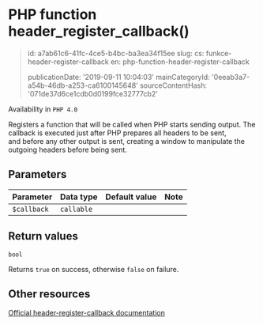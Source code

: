PHP function header_register_callback()
=======================================

> id: a7ab61c6-41fc-4ce5-b4bc-ba3ea34f15ee
> slug:
> 	cs: funkce-header-register-callback
> 	en: php-function-header-register-callback
> 
> publicationDate: '2019-09-11 10:04:03'
> mainCategoryId: '0eeab3a7-a54b-46db-a253-ca6100145648'
> sourceContentHash: '071de37d6ce1cdb0d0199fce32777cb2'

Availability in `PHP 4.0`

Registers a function that will be called when PHP starts sending output.
The callback is executed just after PHP prepares all headers to be sent,<br>
and before any other output is sent, creating a window to manipulate the outgoing headers before being sent.


Parameters
--------------

| Parameter | Data type | Default value | Note |
|-----|-----|-----|-----|
| `$callback` | `callable` | | |


Return values
----------------

`bool`

Returns `true` on success, otherwise `false` on failure.

Other resources
------------

[Official header-register-callback documentation](https://www.php.net/manual/en/function.header-register-callback.php)
